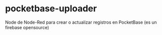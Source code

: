# pocketbase-uploader
Node de Node-Red para crear o actualizar registros en PocketBase (es un firebase opensource)
